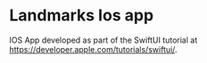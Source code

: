 # Landmarks Ios app
 IOS App developed as part of the SwiftUI tutorial at https://developer.apple.com/tutorials/swiftui/.
